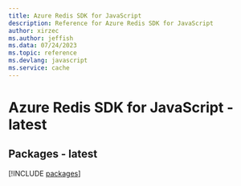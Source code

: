 ```yaml
---
title: Azure Redis SDK for JavaScript
description: Reference for Azure Redis SDK for JavaScript
author: xirzec
ms.author: jeffish
ms.data: 07/24/2023
ms.topic: reference
ms.devlang: javascript
ms.service: cache
---
```

# Azure Redis SDK for JavaScript - latest
## Packages - latest
[!INCLUDE [packages](redis-index.md)]